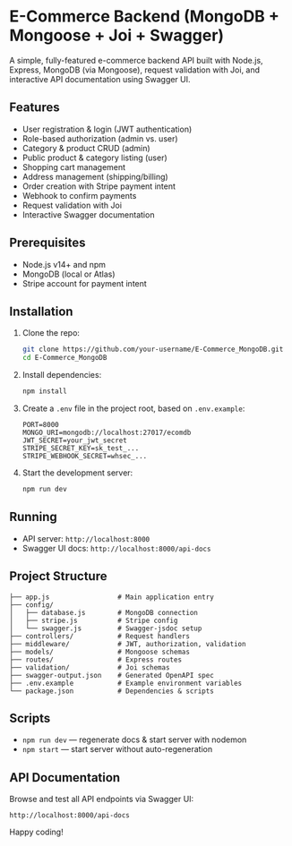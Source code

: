 # E-Commerce Backend (MongoDB + Mongoose + Joi + Swagger)

A simple, fully-featured e-commerce backend API built with Node.js, Express, MongoDB (via Mongoose), request validation with Joi, and interactive API documentation using Swagger UI.

## Features

* User registration & login (JWT authentication)
* Role-based authorization (admin vs. user)
* Category & product CRUD (admin)
* Public product & category listing (user)
* Shopping cart management
* Address management (shipping/billing)
* Order creation with Stripe payment intent
* Webhook to confirm payments
* Request validation with Joi
* Interactive Swagger documentation

## Prerequisites

* Node.js v14+ and npm
* MongoDB (local or Atlas)
* Stripe account for payment intent

## Installation

1. Clone the repo:

   ```bash
   git clone https://github.com/your-username/E-Commerce_MongoDB.git
   cd E-Commerce_MongoDB
   ```
2. Install dependencies:

   ```bash
   npm install
   ```
3. Create a `.env` file in the project root, based on `.env.example`:

   ```dotenv
   PORT=8000
   MONGO_URI=mongodb://localhost:27017/ecomdb
   JWT_SECRET=your_jwt_secret
   STRIPE_SECRET_KEY=sk_test_...
   STRIPE_WEBHOOK_SECRET=whsec_...
   ```
4. Start the development server:

   ```bash
   npm run dev
   ```

## Running

* API server: `http://localhost:8000`
* Swagger UI docs: `http://localhost:8000/api-docs`

## Project Structure

```
├── app.js                 # Main application entry
├── config/
│   ├── database.js        # MongoDB connection
│   ├── stripe.js          # Stripe config
│   └── swagger.js         # Swagger-jsdoc setup
├── controllers/           # Request handlers
├── middleware/            # JWT, authorization, validation
├── models/                # Mongoose schemas
├── routes/                # Express routes
├── validation/            # Joi schemas
├── swagger-output.json    # Generated OpenAPI spec
├── .env.example           # Example environment variables
└── package.json           # Dependencies & scripts
```

## Scripts

* `npm run dev` — regenerate docs & start server with nodemon
* `npm start` — start server without auto-regeneration

## API Documentation

Browse and test all API endpoints via Swagger UI:

```
http://localhost:8000/api-docs
```

Happy coding!

